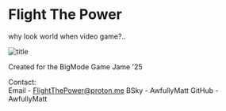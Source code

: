 # Flight The Power  
why look world when video game?..  
  
![title](https://github.com/user-attachments/assets/8fecb3fb-1e52-45e0-9abc-eef20fd8f2dc) 
  
Created for the BigMode Game Jame '25  

Contact:  
Email - FlightThePower@proton.me
BSky - AwfullyMatt
GitHub - AwfullyMatt
